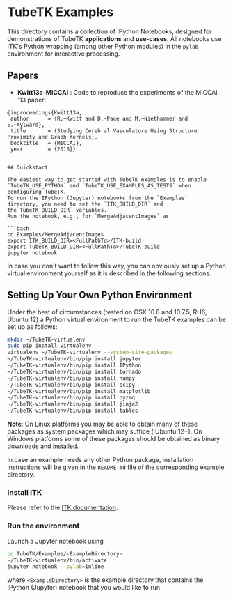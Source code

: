 TubeTK Examples
===============

This directory contains a collection of IPython Notebooks, designed for
demonstrations of TubeTK **applications** and **use-cases**. All notebooks use
ITK's Python wrapping (among other Python modules) in the `pylab`
environment for interactive processing.

## Papers

- **Kwitt13a-MICCAI** : Code to reproduce the experiments of the MICCAI '13 paper:

```
@inproceedings{Kwitt13a,
 author      = {R.~Kwitt and D.~Pace and M.~Niethammer and S.~Aylward},
 title       = {Studying Cerebral Vasculature Using Structure Proximity and Graph Kernels},
 booktitle   = {MICCAI},
 year        = {2013}}


## Quickstart

The easiest way to get started with TubeTK examples is to enable
`TubeTK_USE_PYTHON` and `TubeTK_USE_EXAMPLES_AS_TESTS` when configuring TubeTK.
To run the IPython (Jupyter) notebooks from the `Examples`
directory, you need to set the `ITK_BUILD_DIR` and the`TubeTK_BUILD_DIR` variables.
Run the notebook, e.g., for `MergeAdjacentImages` as

```bash
cd Examples/MergeAdjacentImages
export ITK_BUILD_DIR=<FullPathTo>/ITK-build
export TubeTK_BUILD_DIR=<FullPathTo>/TubeTK-build
jupyter notebook
```

In case you don't want to follow this way, you can obviously set up a Python
virtual environment yourself as it is described in the following sections.


## Setting Up Your Own Python Environment

Under the best of circumstances (tested on OSX 10.8 and 10.7.5, RH6, Ubuntu
12) a Python virtual environment to run the TubeTK examples can be set up as
follows:

```bash
mkdir ~/TubeTK-virtualenv
sudo pip install virtualenv
virtualenv ~/TubeTK-virtualenv --system-site-packages
~/TubeTK-virtualenv/bin/pip install jupyter
~/TubeTK-virtualenv/bin/pip install IPython
~/TubeTK-virtualenv/bin/pip install tornado
~/TubeTK-virtualenv/bin/pip install numpy
~/TubeTK-virtualenv/bin/pip install scipy
~/TubeTK-virtualenv/bin/pip install matplotlib
~/TubeTK-virtualenv/bin/pip install pyzmq
~/TubeTK-virtualenv/bin/pip install jinja2
~/TubeTK-virtualenv/bin/pip install tables
```

**Note**: On Linux platforms you may be able to obtain many of these packages
as system packages which may suffice ( Ubuntu 12+). On Windows platforms some
of these packages should be obtained as binary downloads and installed.

In case an example needs any other Python package, installation instructions
will be given in the `README.md` file of the corresponding example directory.

### Install ITK

Please refer to the [ITK documentation](https://blog.kitware.com/itk-python-wrapping-now-available-for-the-latest-msvc-clang-and-gcc/).

### Run the environment

Launch a Jupyter notebook using
```bash
cd TubeTK/Examples/<ExampleDirectory>
~/TubeTK-virtualenv/bin/activate
jupyter notebook --pylab=inline
```
where `<ExampleDirectory>` is the example directory that contains the IPython (Jupyter) notebook that you would
like to run.
